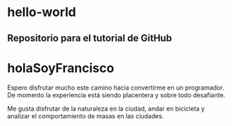 # hello-world
## Repositorio para el tutorial de GitHub
# holaSoyFrancisco
Espero disfrutar mucho este camino hacia convertirme en un programador. De momento la experiencia está siendo placentera y sobre todo desafiante.

Me gusta disfrutar de la naturaleza en la ciudad, andar en bicicleta y analizar el comportamiento de masas en las ciudades.
